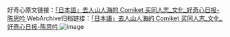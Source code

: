 好奇心原文链接：[「日本語」去人山人海的 Comiket 买同人志_文化_好奇心日报-陈思吟 ](https://www.qdaily.com/articles/4825.html)
WebArchive归档链接：[「日本語」去人山人海的 Comiket 买同人志_文化_好奇心日报-陈思吟 ](http://web.archive.org/web/20190623162750/https://www.qdaily.com/articles/4825.html)
![image](http://ww3.sinaimg.cn/large/007d5XDply1g3w5suxcfrj30u03raqv5)